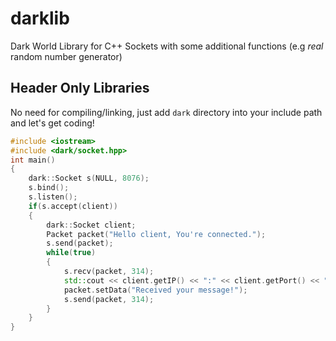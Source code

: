 # darklib
Dark World Library for C++ Sockets with some additional functions (e.g *real* random number generator)

Header Only Libraries
-
No need for compiling/linking, just add `dark` directory into your include path and let's get coding!
```cpp
#include <iostream>
#include <dark/socket.hpp>
int main()
{
	dark::Socket s(NULL, 8076);
	s.bind();
	s.listen();
	if(s.accept(client))
	{
		dark::Socket client;
		Packet packet("Hello client, You're connected.");
		s.send(packet);
		while(true)
		{
			s.recv(packet, 314);
			std::cout << client.getIP() << ":" << client.getPort() << " | " << packet.getData() << "\n";
			packet.setData("Received your message!");
			s.send(packet, 314);
		}
	}
}
```
